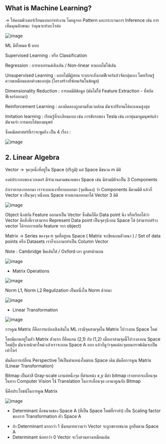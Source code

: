 ## What is Machine Learning?

-> ให้คอมพิวเตอร์เรียนแบบการทำงาน โดยดูจาก Pattern และกระบวนการ Inference เช่น การเห็นคุณลักษณะ ว่าคุณจะทำอะไรต่อ

![image](https://github.com/user-attachments/assets/6ddbcc13-36cf-4df5-a3e9-4adc7b51e79e)

ML มีทั้งหมด 6 แบบ

Supervised Learning : หรือ Classification

Regression : การหาเทรนด์เชิงเส้น / Non-linear หาแบบไม่ใช่เส้น

Unsupervised Learning : แบบไม่มีผู้สอน ระบบจะสังเกตฟีเจอร์แล้วจัดกลุ่มเอง โดยเรียนรู้ความเหมือนแตกต่างของกลุ่ม (โครงสร้างที่ซ่อนเร้นในข้อมูล)

Dimensionality Reduction : การลดมิติข้อมูล (มันไม่ใช่ Feature Extraction - ที่สกัดฟีเจอร์ออกมา)

Reinforcement Learning : ลองผิดลองถูกตามสิ่งแวดล้อม มันจะปรับจนได้คะแนนสูงสุด

Imitation learning : เรียนรู้ที่จะเลียนแบบ เช่น การขับรถของ Tesla เช่น เอาหุ่นมาดูมนุษย์แล้วมันจดจำ การตอบโต้ของมนุษย์

ซึ่งคณิตศาสตร์ที่เราจะพูดถึง เป็น 4 เรื่อง :

![image](https://github.com/user-attachments/assets/536ad87a-f759-4696-81b1-aac700e61a22)

## 2. Linear Algebra

Vector -> จุดๆหนึ่งที่อยู่ใน Space (ปริภูมิ) แต่ Space มีขนาด m มิติ 

องค์ประกอบของเวกเตอร์ มีจำนวนตามขนาดของ Space เช่น มีสามมิติจะเป็น 3 Components

ถ้าเราทาบเงาออกมา เราจะบอกเงาที่ทาบออกมา (จุดสีแดง) ว่า Components มีตามมิติ แล้วก็ Vector x เป็นจุดๆ หนึ่งบน Space ทาบแกนออกมาได้ Vector 3 มิติ

![image](https://github.com/user-attachments/assets/8094ccdf-27f7-4b9c-9acc-5b177376906c)

Object นึงสกัด Feature ออกมาเป็น Vector ซึ่งมันก็คือ Data point นึง 
หรือเรียกได้ว่า Vector คือสิ่งที่เราสามารถ Represent Data point เป็นจุดๆนึงบน Space ได้
(สามารถสร้าง vector ได้จากการสกัด feature จาก object)

Matrix -> Series ของจุด n จุดที่อยู่บน Space ( Matrix จะเขียนบนตัวหนา ) / Set of data points หรือ Datasets เราก็จะเอามาทำเป็น Column Vector

Note : Cambridge ขีดเส้นใต้ / Oxford เอา ลูกศรด้านบน

![image](https://github.com/user-attachments/assets/75575c45-20da-4d64-b961-7eb82c8c8459)

* Matrix Operations

![image](https://github.com/user-attachments/assets/d424d8a7-91fa-48b9-b89e-d5d81b73a453)

Norm L1, Norm L2 Regulization เป็นหนึ่งใน Norm ด้วยนะ

![image](https://github.com/user-attachments/assets/3d998b10-572a-4389-bfa7-c37f7af14f29)

* Linear Transformation

![image](https://github.com/user-attachments/assets/950532b9-ebae-4edc-9c00-b11d94ab3542)

การคูณ Matrix ก็คือการแปลงเชิงเส้นใน ML เรามีจุดสามจุดใน Matrix ไปวางบน Space ใหม่

โดยมีแกนอยู่ในตัว Matrix ตัวแรก ก็คือแกน (2,1) กับ (1,2) เมื่อเอาสามจุดนี้ไปวางลงบน Space ใหม่ปุ๊บ มันจะหน้าตาใหม่ แล้วเราจะถอด Space A ออก
แล้วก็ดูว่าจุดแต่ละจุดบนกราฟเดิมจะเป็นเท่าไหร่

มันคือการเปลี่ยน Perspective ให้เป็นตำแหน่งใหม่บน Space เดิม มันคือการคูณ Matrix (Linear Transformation)

Bitmap เป็นค่าสี Gray-scale เอาแค่หนึ่งจุด ที่ตำแหน่ง x,y มีค่า bitmap เราอยากจะเลื่อนจุด ในทาง Computer Vision ใช้ Translation ในการเลื่อนจุด เอามาคูณกับ Bitmap

นี่คือประโยชน์ในการคูณ Matrix 

![image](https://github.com/user-attachments/assets/d313c86d-6771-463a-a2ee-e8332b446f6a)

* Determinant คือขนาดของ Space A (ที่เป็น Space ใหม่ที่เราทำ) เป็น Scaling factor ของการ Transformation ตัว Space A 

- ถ้า Determinant มากกว่า 1 นั่นหมายความว่า Vector จะถูกขยายขนาด ถูกยืดตาม Space A
- Determinant น้อยกว่า 0 Vector จะวิ่งสวนทางเหมือนเดิม
